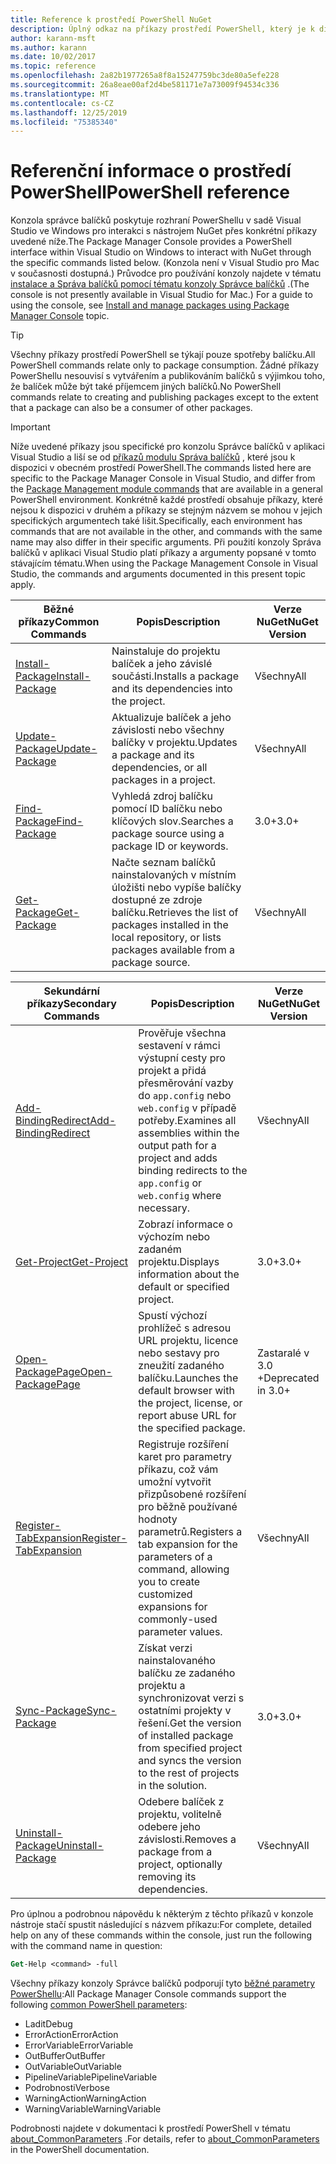 ```yaml
---
title: Reference k prostředí PowerShell NuGet
description: Úplný odkaz na příkazy prostředí PowerShell, který je k dispozici v konzole správce balíčků NuGet v aplikaci Visual Studio.
author: karann-msft
ms.author: karann
ms.date: 10/02/2017
ms.topic: reference
ms.openlocfilehash: 2a82b1977265a8f8a15247759bc3de80a5efe228
ms.sourcegitcommit: 26a8eae00af2d4be581171e7a73009f94534c336
ms.translationtype: MT
ms.contentlocale: cs-CZ
ms.lasthandoff: 12/25/2019
ms.locfileid: "75385340"
---
```

# <a name="powershell-reference"></a><span data-ttu-id="e3e91-103">Referenční informace o prostředí PowerShell</span><span class="sxs-lookup"><span data-stu-id="e3e91-103">PowerShell reference</span></span>

<span data-ttu-id="e3e91-104">Konzola správce balíčků poskytuje rozhraní PowerShellu v sadě Visual Studio ve Windows pro interakci s nástrojem NuGet přes konkrétní příkazy uvedené níže.</span><span class="sxs-lookup"><span data-stu-id="e3e91-104">The Package Manager Console provides a PowerShell interface within Visual Studio on Windows to interact with NuGet through the specific commands listed below.</span></span> <span data-ttu-id="e3e91-105">(Konzola není v Visual Studio pro Mac v současnosti dostupná.) Průvodce pro používání konzoly najdete v tématu [instalace a Správa balíčků pomocí tématu konzoly Správce balíčků](../consume-packages/install-use-packages-powershell.md) .</span><span class="sxs-lookup"><span data-stu-id="e3e91-105">(The console is not presently available in Visual Studio for Mac.) For a guide to using the console, see [Install and manage packages using Package Manager Console](../consume-packages/install-use-packages-powershell.md) topic.</span></span>

> [!Tip]
> <span data-ttu-id="e3e91-106">Všechny příkazy prostředí PowerShell se týkají pouze spotřeby balíčku.</span><span class="sxs-lookup"><span data-stu-id="e3e91-106">All PowerShell commands relate only to package consumption.</span></span> <span data-ttu-id="e3e91-107">Žádné příkazy PowerShellu nesouvisí s vytvářením a publikováním balíčků s výjimkou toho, že balíček může být také příjemcem jiných balíčků.</span><span class="sxs-lookup"><span data-stu-id="e3e91-107">No PowerShell commands relate to creating and publishing packages except to the extent that a package can also be a consumer of other packages.</span></span>

> [!Important]
> <span data-ttu-id="e3e91-108">Níže uvedené příkazy jsou specifické pro konzolu Správce balíčků v aplikaci Visual Studio a liší se od [příkazů modulu Správa balíčků](/powershell/module/packagemanagement/?view=powershell-6) , které jsou k dispozici v obecném prostředí PowerShell.</span><span class="sxs-lookup"><span data-stu-id="e3e91-108">The commands listed here are specific to the Package Manager Console in Visual Studio, and differ from the [Package Management module commands](/powershell/module/packagemanagement/?view=powershell-6) that are available in a general PowerShell environment.</span></span> <span data-ttu-id="e3e91-109">Konkrétně každé prostředí obsahuje příkazy, které nejsou k dispozici v druhém a příkazy se stejným názvem se mohou v jejich specifických argumentech také lišit.</span><span class="sxs-lookup"><span data-stu-id="e3e91-109">Specifically, each environment has commands that are not available in the other, and commands with the same name may also differ in their specific arguments.</span></span> <span data-ttu-id="e3e91-110">Při použití konzoly Správa balíčků v aplikaci Visual Studio platí příkazy a argumenty popsané v tomto stávajícím tématu.</span><span class="sxs-lookup"><span data-stu-id="e3e91-110">When using the Package Management Console in Visual Studio, the commands and arguments documented in this present topic apply.</span></span>

| <span data-ttu-id="e3e91-111">Běžné příkazy</span><span class="sxs-lookup"><span data-stu-id="e3e91-111">Common Commands</span></span> | <span data-ttu-id="e3e91-112">Popis</span><span class="sxs-lookup"><span data-stu-id="e3e91-112">Description</span></span> | <span data-ttu-id="e3e91-113">Verze NuGet</span><span class="sxs-lookup"><span data-stu-id="e3e91-113">NuGet Version</span></span> |
| --- | --- | --- |
| [<span data-ttu-id="e3e91-114">Install-Package</span><span class="sxs-lookup"><span data-stu-id="e3e91-114">Install-Package</span></span>](ps-reference/ps-ref-install-package.md) | <span data-ttu-id="e3e91-115">Nainstaluje do projektu balíček a jeho závislé součásti.</span><span class="sxs-lookup"><span data-stu-id="e3e91-115">Installs a package and its dependencies into the project.</span></span> | <span data-ttu-id="e3e91-116">Všechny</span><span class="sxs-lookup"><span data-stu-id="e3e91-116">All</span></span> |
| [<span data-ttu-id="e3e91-117">Update-Package</span><span class="sxs-lookup"><span data-stu-id="e3e91-117">Update-Package</span></span>](ps-reference/ps-ref-update-package.md) | <span data-ttu-id="e3e91-118">Aktualizuje balíček a jeho závislosti nebo všechny balíčky v projektu.</span><span class="sxs-lookup"><span data-stu-id="e3e91-118">Updates a package and its dependencies, or all packages in a project.</span></span> | <span data-ttu-id="e3e91-119">Všechny</span><span class="sxs-lookup"><span data-stu-id="e3e91-119">All</span></span> |
| [<span data-ttu-id="e3e91-120">Find-Package</span><span class="sxs-lookup"><span data-stu-id="e3e91-120">Find-Package</span></span>](ps-reference/ps-ref-find-package.md) | <span data-ttu-id="e3e91-121">Vyhledá zdroj balíčku pomocí ID balíčku nebo klíčových slov.</span><span class="sxs-lookup"><span data-stu-id="e3e91-121">Searches a package source using a package ID or keywords.</span></span> | <span data-ttu-id="e3e91-122">3.0+</span><span class="sxs-lookup"><span data-stu-id="e3e91-122">3.0+</span></span> |
| [<span data-ttu-id="e3e91-123">Get-Package</span><span class="sxs-lookup"><span data-stu-id="e3e91-123">Get-Package</span></span>](ps-reference/ps-ref-get-package.md) | <span data-ttu-id="e3e91-124">Načte seznam balíčků nainstalovaných v místním úložišti nebo vypíše balíčky dostupné ze zdroje balíčku.</span><span class="sxs-lookup"><span data-stu-id="e3e91-124">Retrieves the list of packages installed in the local repository, or lists packages available from a package source.</span></span> | <span data-ttu-id="e3e91-125">Všechny</span><span class="sxs-lookup"><span data-stu-id="e3e91-125">All</span></span> |

| <span data-ttu-id="e3e91-126">Sekundární příkazy</span><span class="sxs-lookup"><span data-stu-id="e3e91-126">Secondary Commands</span></span> | <span data-ttu-id="e3e91-127">Popis</span><span class="sxs-lookup"><span data-stu-id="e3e91-127">Description</span></span> | <span data-ttu-id="e3e91-128">Verze NuGet</span><span class="sxs-lookup"><span data-stu-id="e3e91-128">NuGet Version</span></span> |
| --- | --- | --- |
| [<span data-ttu-id="e3e91-129">Add-BindingRedirect</span><span class="sxs-lookup"><span data-stu-id="e3e91-129">Add-BindingRedirect</span></span>](ps-reference/ps-ref-add-bindingredirect.md) | <span data-ttu-id="e3e91-130">Prověřuje všechna sestavení v rámci výstupní cesty pro projekt a přidá přesměrování vazby do `app.config` nebo `web.config` v případě potřeby.</span><span class="sxs-lookup"><span data-stu-id="e3e91-130">Examines all assemblies within the output path for a project and adds binding redirects to the `app.config` or `web.config` where necessary.</span></span> | <span data-ttu-id="e3e91-131">Všechny</span><span class="sxs-lookup"><span data-stu-id="e3e91-131">All</span></span> |
| [<span data-ttu-id="e3e91-132">Get-Project</span><span class="sxs-lookup"><span data-stu-id="e3e91-132">Get-Project</span></span>](ps-reference/ps-ref-get-project.md) | <span data-ttu-id="e3e91-133">Zobrazí informace o výchozím nebo zadaném projektu.</span><span class="sxs-lookup"><span data-stu-id="e3e91-133">Displays information about the default or specified project.</span></span> | <span data-ttu-id="e3e91-134">3.0+</span><span class="sxs-lookup"><span data-stu-id="e3e91-134">3.0+</span></span> |
| [<span data-ttu-id="e3e91-135">Open-PackagePage</span><span class="sxs-lookup"><span data-stu-id="e3e91-135">Open-PackagePage</span></span>](ps-reference/ps-ref-open-packagepage.md) | <span data-ttu-id="e3e91-136">Spustí výchozí prohlížeč s adresou URL projektu, licence nebo sestavy pro zneužití zadaného balíčku.</span><span class="sxs-lookup"><span data-stu-id="e3e91-136">Launches the default browser with the project, license, or report abuse URL for the specified package.</span></span> | <span data-ttu-id="e3e91-137">Zastaralé v 3.0 +</span><span class="sxs-lookup"><span data-stu-id="e3e91-137">Deprecated in 3.0+</span></span> |
| [<span data-ttu-id="e3e91-138">Register-TabExpansion</span><span class="sxs-lookup"><span data-stu-id="e3e91-138">Register-TabExpansion</span></span>](ps-reference/ps-ref-register-tabexpansion.md) | <span data-ttu-id="e3e91-139">Registruje rozšíření karet pro parametry příkazu, což vám umožní vytvořit přizpůsobené rozšíření pro běžně používané hodnoty parametrů.</span><span class="sxs-lookup"><span data-stu-id="e3e91-139">Registers a tab expansion for the parameters of a command, allowing you to create customized expansions for commonly-used parameter values.</span></span> | <span data-ttu-id="e3e91-140">Všechny</span><span class="sxs-lookup"><span data-stu-id="e3e91-140">All</span></span> |
| [<span data-ttu-id="e3e91-141">Sync-Package</span><span class="sxs-lookup"><span data-stu-id="e3e91-141">Sync-Package</span></span>](ps-reference/ps-ref-sync-package.md) | <span data-ttu-id="e3e91-142">Získat verzi nainstalovaného balíčku ze zadaného projektu a synchronizovat verzi s ostatními projekty v řešení.</span><span class="sxs-lookup"><span data-stu-id="e3e91-142">Get the version of installed package from specified project and syncs the version to the rest of projects in the solution.</span></span> | <span data-ttu-id="e3e91-143">3.0+</span><span class="sxs-lookup"><span data-stu-id="e3e91-143">3.0+</span></span> |
| [<span data-ttu-id="e3e91-144">Uninstall-Package</span><span class="sxs-lookup"><span data-stu-id="e3e91-144">Uninstall-Package</span></span>](ps-reference/ps-ref-uninstall-package.md) | <span data-ttu-id="e3e91-145">Odebere balíček z projektu, volitelně odebere jeho závislosti.</span><span class="sxs-lookup"><span data-stu-id="e3e91-145">Removes a package from a project, optionally removing its dependencies.</span></span> | <span data-ttu-id="e3e91-146">Všechny</span><span class="sxs-lookup"><span data-stu-id="e3e91-146">All</span></span> |

<span data-ttu-id="e3e91-147">Pro úplnou a podrobnou nápovědu k některým z těchto příkazů v konzole nástroje stačí spustit následující s názvem příkazu:</span><span class="sxs-lookup"><span data-stu-id="e3e91-147">For complete, detailed help on any of these commands within the console, just run the following with the command name in question:</span></span>

```ps
Get-Help <command> -full
```

<span data-ttu-id="e3e91-148">Všechny příkazy konzoly Správce balíčků podporují tyto [běžné parametry PowerShellu](https://go.microsoft.com/fwlink/?LinkID=113216):</span><span class="sxs-lookup"><span data-stu-id="e3e91-148">All Package Manager Console commands support the following [common PowerShell parameters](https://go.microsoft.com/fwlink/?LinkID=113216):</span></span>

- <span data-ttu-id="e3e91-149">Ladit</span><span class="sxs-lookup"><span data-stu-id="e3e91-149">Debug</span></span>
- <span data-ttu-id="e3e91-150">ErrorAction</span><span class="sxs-lookup"><span data-stu-id="e3e91-150">ErrorAction</span></span>
- <span data-ttu-id="e3e91-151">ErrorVariable</span><span class="sxs-lookup"><span data-stu-id="e3e91-151">ErrorVariable</span></span>
- <span data-ttu-id="e3e91-152">OutBuffer</span><span class="sxs-lookup"><span data-stu-id="e3e91-152">OutBuffer</span></span>
- <span data-ttu-id="e3e91-153">OutVariable</span><span class="sxs-lookup"><span data-stu-id="e3e91-153">OutVariable</span></span>
- <span data-ttu-id="e3e91-154">PipelineVariable</span><span class="sxs-lookup"><span data-stu-id="e3e91-154">PipelineVariable</span></span>
- <span data-ttu-id="e3e91-155">Podrobnosti</span><span class="sxs-lookup"><span data-stu-id="e3e91-155">Verbose</span></span>
- <span data-ttu-id="e3e91-156">WarningAction</span><span class="sxs-lookup"><span data-stu-id="e3e91-156">WarningAction</span></span>
- <span data-ttu-id="e3e91-157">WarningVariable</span><span class="sxs-lookup"><span data-stu-id="e3e91-157">WarningVariable</span></span>

<span data-ttu-id="e3e91-158">Podrobnosti najdete v dokumentaci k prostředí PowerShell v tématu [about_CommonParameters](https://go.microsoft.com/fwlink/?LinkID=113216) .</span><span class="sxs-lookup"><span data-stu-id="e3e91-158">For details, refer to [about_CommonParameters](https://go.microsoft.com/fwlink/?LinkID=113216) in the PowerShell documentation.</span></span>
